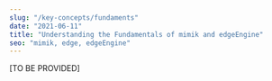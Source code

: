 ```yaml
---
slug: "/key-concepts/fundaments"
date: "2021-06-11"
title: "Understanding the Fundamentals of mimik and edgeEngine"
seo: "mimik, edge, edgeEngine"
---
```


[TO BE PROVIDED]